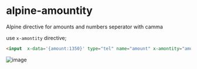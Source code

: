# alpine-amountity
Alpine directive for amounts and numbers seperator with camma


use `x-amontity` directive;

```html
<input  x-data='{amount:1350}' type="tel" name="amount" x-amontity="amount">
```
![image](https://user-images.githubusercontent.com/953471/147780364-0797faa3-728c-4221-aa4f-dcfcedcb7954.png)
